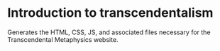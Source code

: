 # Introduction to transcendentalism

Generates the HTML, CSS, JS, and associated files necessary for the
Transcendental Metaphysics website.
